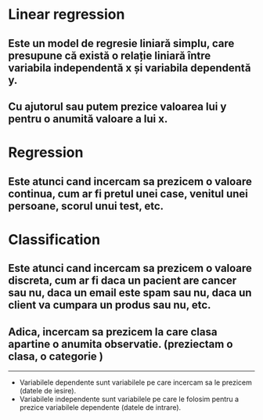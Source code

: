 # Linear regression
##  Este un model de regresie liniară simplu, care presupune că există o relație liniară între variabila independentă x și variabila dependentă y.
## Cu ajutorul sau putem prezice valoarea lui y pentru o anumită valoare a lui x.

# Regression 
## Este atunci cand incercam sa prezicem o valoare continua, cum ar fi pretul unei case, venitul unei persoane, scorul unui test, etc.

# Classification
## Este atunci cand incercam sa prezicem o valoare discreta, cum ar fi daca un pacient are cancer sau nu, daca un email este spam sau nu, daca un client va cumpara un produs sau nu, etc.
## Adica, incercam sa prezicem la care clasa apartine o anumita observatie. (preziectam o clasa, o categorie )

---

- Variabilele dependente sunt variabilele pe care incercam sa le prezicem (datele de iesire).
- Variabilele independente sunt variabilele pe care le folosim pentru a prezice variabilele dependente (datele de intrare).